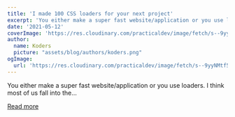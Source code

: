 ```yaml
---
title: 'I made 100 CSS loaders for your next project'
excerpt: 'You either make a super fast website/application or you use loaders. I think most of us fall into the...'
date: '2021-05-12'
coverImage: 'https://res.cloudinary.com/practicaldev/image/fetch/s--9yyNMtf5--/c_imagga_scale,f_auto,fl_progressive,h_420,q_66,w_1000/https://dev-to-uploads.s3.amazonaws.com/uploads/articles/puyp945v6ifpmbji8ha7.gif'
author:
  name: Koders
  picture: "assets/blog/authors/koders.png"
ogImage:
  url: 'https://res.cloudinary.com/practicaldev/image/fetch/s--9yyNMtf5--/c_imagga_scale,f_auto,fl_progressive,h_420,q_66,w_1000/https://dev-to-uploads.s3.amazonaws.com/uploads/articles/puyp945v6ifpmbji8ha7.gif'
---
```


You either make a super fast website/application or you use loaders. I think most of us fall into the...

[Read more](https://dev.to/afif/i-made-100-css-loaders-for-your-next-project-4eje)

